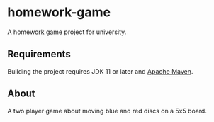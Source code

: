 # homework-game

A homework game project for university.

## Requirements

Building the project requires JDK 11 or later and [Apache Maven](https://maven.apache.org/0). 

## About

A two player game about moving blue and red discs on a 5x5 board.
